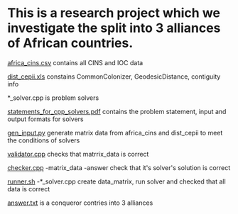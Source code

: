 # This is a research project which we investigate the split into 3 alliances of African countries.

[africa_cins.csv](africa_cins.csv) contains all CINS and IOC data

[dist_cepii.xls](dist_cepii.xls) constains CommonColonizer, GeodesicDistance, contiguity info

\*\_solver.cpp is problem solvers

[statements_for_cpp_solvers.pdf](statements_for_cpp_solvers.pdf) contains the problem statement, input and output formats for solvers

[gen_input.py](gen_input.py) generate matrix data from africa_cins and dist_cepii to meet the conditions of solvers

[validator.cpp](validator.cpp) checks that matrrix_data is correct

[checker.cpp](checker.cpp) -matrix_data -answer check that it's solver's solution is correct

[runner.sh](runner.sh) -\*\_solver.cpp create data_matrix, run solver and checked that all data is correct

[answer.txt](answer.txt) is a conqueror contries into 3 alliances
